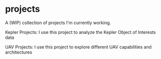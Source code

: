 # projects
A (WIP) collection of projects I'm currently working.

Kepler Projects:
    I use this project to analyze the Kepler Object of Interests data

UAV Projects:
    I use this project to explore different UAV capabilities and architectures
